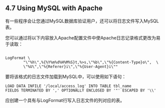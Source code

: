 ## 4.7 Using MySQL with Apache

有一些程序会让您通过MySQL数据库验证用户，还可以将日志文件写入MySQL表。

您可以通过将以下内容放入Apache配置文件中使Apache日志记录格式更改为易于读取：

```

```

```
LogFormat \
        "\"%h\",%{%Y%m%d%H%M%S}t,%>s,\"%b\",\"%{Content-Type}o\",  \
        \"%U\",\"%{Referer}i\",\"%{User-Agent}i\""
```

要将该格式的日志文件加载到MySQL中，可以使用如下语句：

```
LOAD DATA INFILE '/local/access_log' INTO TABLE tbl_name
FIELDS TERMINATED BY ',' OPTIONALLY ENCLOSED BY '"' ESCAPED BY '\\'
```

应创建一个具有与LogFormat行写入日志文件的列对应的表。

